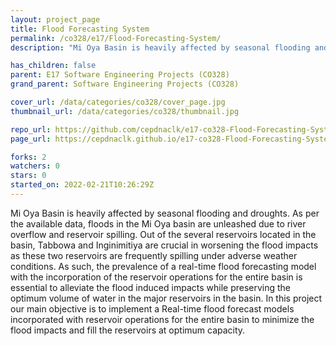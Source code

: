 ```yaml
---
layout: project_page
title: Flood Forecasting System
permalink: /co328/e17/Flood-Forecasting-System/
description: "Mi Oya Basin is heavily affected by seasonal flooding and droughts. As per the available data, floods in the Mi Oya basin are unleashed due to river overflow and reservoir spilling. Out of the several reservoirs located in the basin, Tabbowa and Inginimitiya are crucial in worsening the flood impacts as these two reservoirs are frequently spilling under adverse weather conditions. As such, the prevalence of a real-time flood forecasting model with the incorporation of the reservoir operations for the entire basin is essential to alleviate the flood induced impacts while preserving the optimum volume of water in the major reservoirs in the basin. In this project our main objective is to implement a Real-time flood forecast models incorporated with reservoir operations for the entire basin to minimize the flood impacts and fill the reservoirs at optimum capacity."

has_children: false
parent: E17 Software Engineering Projects (CO328)
grand_parent: Software Engineering Projects (CO328)

cover_url: /data/categories/co328/cover_page.jpg
thumbnail_url: /data/categories/co328/thumbnail.jpg

repo_url: https://github.com/cepdnaclk/e17-co328-Flood-Forecasting-System
page_url: https://cepdnaclk.github.io/e17-co328-Flood-Forecasting-System

forks: 2
watchers: 0
stars: 0
started_on: 2022-02-21T10:26:29Z
---
```

Mi Oya Basin is heavily affected by seasonal flooding and droughts. As per the available data, floods in the Mi Oya basin are unleashed due to river overflow and reservoir spilling. Out of the several reservoirs located in the basin, Tabbowa and Inginimitiya are crucial in worsening the flood impacts as these two reservoirs are frequently spilling under adverse weather conditions. As such, the prevalence of a real-time flood forecasting model with the incorporation of the reservoir operations for the entire basin is essential to alleviate the flood induced impacts while preserving the optimum volume of water in the major reservoirs in the basin. In this project our main objective is to implement a Real-time flood forecast models incorporated with reservoir operations for the entire basin to minimize the flood impacts and fill the reservoirs at optimum capacity.

